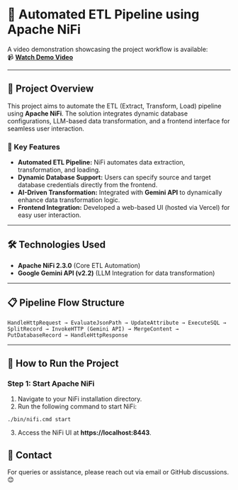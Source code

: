 # 🚀 Automated ETL Pipeline using Apache NiFi

A video demonstration showcasing the project workflow is available:  
📹 **[Watch Demo Video](https://drive.google.com/file/d/1XwSoJgIVOpUqbz5IiXWKX8hdIpaCBR2q/view?usp=sharing)**

---

## 📄 Project Overview
This project aims to automate the ETL (Extract, Transform, Load) pipeline using **Apache NiFi**. The solution integrates dynamic database configurations, LLM-based data transformation, and a frontend interface for seamless user interaction.

### 🌟 Key Features
- **Automated ETL Pipeline:** NiFi automates data extraction, transformation, and loading.
- **Dynamic Database Support:** Users can specify source and target database credentials directly from the frontend.
- **AI-Driven Transformation:** Integrated with **Gemini API** to dynamically enhance data transformation logic.
- **Frontend Integration:** Developed a web-based UI (hosted via Vercel) for easy user interaction.

---

## 🛠️ Technologies Used
- **Apache NiFi 2.3.0** (Core ETL Automation)
- **Google Gemini API (v2.2)** (LLM Integration for data transformation)

---

## 📋 Pipeline Flow Structure
```
HandleHttpRequest → EvaluateJsonPath → UpdateAttribute → ExecuteSQL → SplitRecord → InvokeHTTP (Gemini API) → MergeContent → PutDatabaseRecord → HandleHttpResponse
```

---

## 🚀 How to Run the Project
### Step 1: Start Apache NiFi
1. Navigate to your NiFi installation directory.
2. Run the following command to start NiFi:
```
./bin/nifi.cmd start
```
3. Access the NiFi UI at **https://localhost:8443**.


## 📧 Contact
For queries or assistance, please reach out via email or GitHub discussions. 😊

